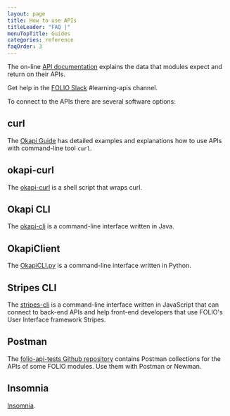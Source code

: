 ```yaml
---
layout: page
title: How to use APIs
titleLeader: "FAQ |"
menuTopTitle: Guides
categories: reference
faqOrder: 3
---
```


The on-line [API documentation](/reference/api/) explains the data that modules expect and return on their APIs.

Get help in the [FOLIO Slack](/guidelines/which-forum/#slack) #learning-apis channel.

To connect to the APIs there are several software options:

## curl

The [Okapi Guide](https://github.com/folio-org/okapi/blob/master/doc/guide.md) has detailed examples and explanations how to use APIs with command-line tool `curl`.

## okapi-curl

The [okapi-curl](https://github.com/MikeTaylor/okapi-curl) is a shell script that wraps curl.

## Okapi CLI

The [okapi-cli](https://github.com/folio-org/okapi-cli) is a command-line interface written in Java.

## OkapiClient

The [OkapiCLI.py](https://gitlab.lrz.de/bib-public/okapiclient) is a command-line interface written in Python.

## Stripes CLI

The [stripes-cli](https://github.com/folio-org/stripes-cli) is a command-line interface written in JavaScript that can connect to back-end APIs and help front-end developers that use FOLIO's User Interface framework Stripes.

## Postman

The [folio-api-tests Github repository](https://github.com/folio-org/folio-api-tests) contains Postman collections for the APIs of some FOLIO modules. Use them with Postman or Newman.

## Insomnia

[Insomnia](https://insomnia.rest/).

<div class="folio-spacer-content"></div>

